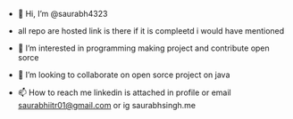 - 👋 Hi, I’m @saurabh4323
- all repo are hosted link is there if it is compleetd i would have mentioned
- 👀 I’m interested in programming making project and contribute open sorce
 
- 💞️ I’m looking to collaborate on open sorce project on java 
- 📫 How to reach me linkedin is attached in profile or email saurabhiitr01@gmail.com or ig saurabhsingh.me

